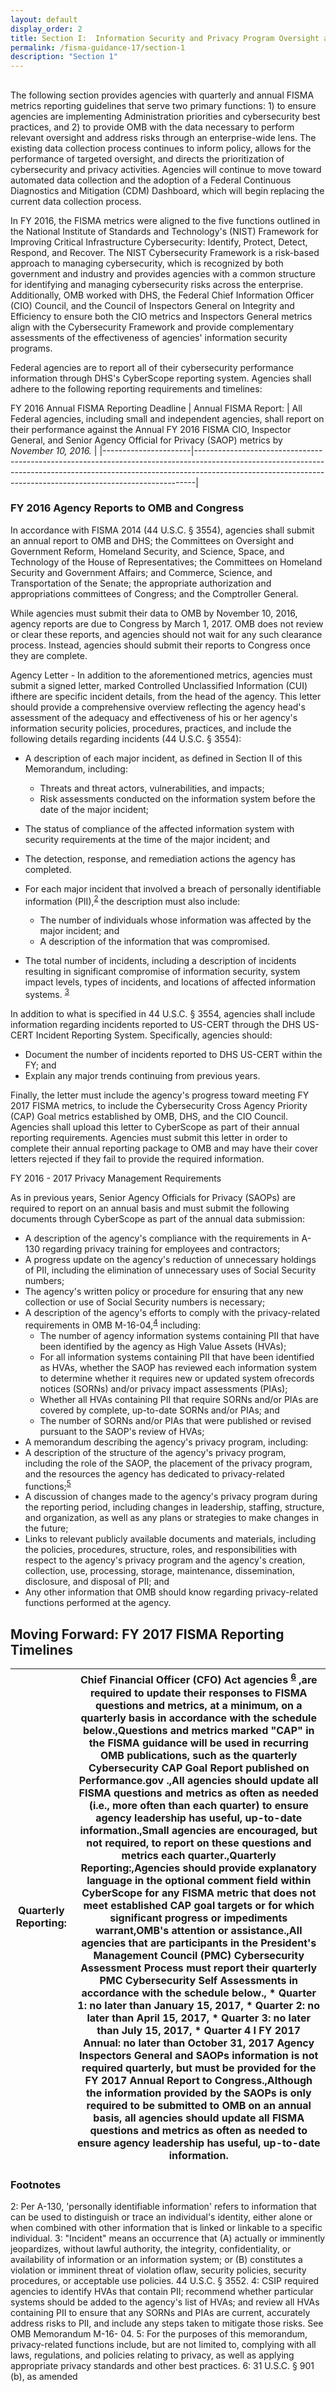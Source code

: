 ```yaml
---
layout: default
display_order: 2
title: Section I:  Information Security and Privacy Program Oversight and Reporting Requirements Management Requirements
permalink: /fisma-guidance-17/section-1
description: "Section 1"
---
```


## 

The following section provides agencies with quarterly and annual FISMA metrics reporting guidelines that serve two primary functions:   1) to ensure agencies are implementing Administration priorities and cybersecurity best practices, and 2) to provide OMB with the data necessary to perform relevant oversight and address risks through an enterprise-wide lens.  The existing data collection process continues to inform policy, allows for the performance of
targeted oversight, and directs the prioritization of cybersecurity and privacy activities.  Agencies will continue to move toward automated data collection and the adoption of a Federal
Continuous Diagnostics and Mitigation (CDM) Dashboard, which will begin replacing the current data collection process.

In FY 2016, the FISMA metrics were aligned to the five functions outlined in the National Institute of Standards and Technology's (NIST) Framework for Improving Critical Infrastructure Cybersecurity: Identify, Protect, Detect, Respond, and Recover.  The NIST Cybersecurity Framework is a risk-based approach to managing cybersecurity, which is recognized by both government and industry and provides agencies with a common structure for identifying and managing cybersecurity risks across the enterprise.  Additionally, OMB worked with DHS, the Federal Chief Information Officer (CIO) Council, and the Council of Inspectors General on Integrity and Efficiency to ensure both the CIO metrics and Inspectors General metrics align with the Cybersecurity Framework and provide complementary assessments of the effectiveness        of agencies'  information security programs.

Federal agencies are to report all of their cybersecurity performance information through DHS's CyberScope reporting system.  Agencies shall adhere to the following reporting requirements and timelines:

FY 2016 Annual FISMA Reporting Deadline
| Annual FISMA Report: | All Federal agencies, including small and independent agencies, shall report on their performance against the Annual FY 2016 FISMA CIO, Inspector General, and Senior Agency Official for Privacy (SAOP) metrics by *November 10, 2016.* |
|----------------------|------------------------------------------------------------------------------------------------------------------------------------------------------------------------------------------------------------------------------------------|
### FY 2016 Agency Reports to OMB and Congress

In accordance with FISMA 2014 (44 U.S.C. § 3554), agencies shall submit an annual report to OMB and DHS; the Committees on Oversight and Government Reform, Homeland Security, and Science, Space, and Technology of the House of Representatives; the Committees on Homeland Security and Government Affairs; and Commerce, Science, and Transportation of the Senate; the appropriate authorization and appropriations committees of Congress; and the Comptroller General.

While agencies must submit their data to OMB by November  10, 2016, agency reports are due to Congress by March 1, 2017.  OMB does not review or clear these reports, and agencies should not wait for any such clearance process.  Instead, agencies should submit their reports to Congress once they are complete.

Agency Letter - In addition to the aforementioned metrics, agencies must submit a signed letter, marked Controlled Unclassified Information (CUI) ifthere are specific incident details, from the head of the agency.  This letter should provide a comprehensive overview reflecting the agency head's assessment of the adequacy and effectiveness of his or her agency's information security policies, procedures, practices, and include the following details regarding incidents (44 U.S.C. § 3554):

* A description of each major incident, as defined in Section II of this Memorandum, including:
  * Threats and threat actors, vulnerabilities, and impacts;
  * Risk assessments conducted on the information system before the date of the major incident;
*  The status of compliance of the affected information system with security requirements at the time of the major incident; and
  * The detection, response, and remediation actions the agency has completed.

* For each major incident that involved a breach of personally identifiable information (PII),<sup>[2](#myfootnote1)</sup>  the description must also include:
  * The number of individuals whose information was affected by the major incident; and
  * A description of the information that was compromised.

* The total number of incidents, including a description of incidents resulting in significant compromise of information security, system impact levels, types of incidents, and locations of affected information systems. <sup>[3](#myfootnote1)</sup> 

In addition to what is specified in 44 U.S.C. § 3554, agencies shall include information regarding incidents reported to US-CERT through the DHS US-CERT Incident Reporting System.
Specifically, agencies should:

* Document the number of incidents reported to DHS US-CERT within the FY; and
* Explain any major trends continuing from previous years.

Finally, the letter must include the agency's progress toward meeting FY 2017 FISMA metrics, to include the Cybersecurity Cross Agency Priority (CAP) Goal metrics established by OMB, DHS, and the CIO Council.
Agencies shall upload this letter to CyberScope as part of their annual reporting requirements. Agencies must submit this letter in order to complete their annual reporting package to OMB and may have their cover letters rejected if they fail to provide the required information.

FY 2016 - 2017 Privacy Management  Requirements

As in previous years, Senior Agency Officials for Privacy (SAOPs) are required to report on an annual basis and must submit the following documents through CyberScope as part of the annual data submission:

* A description of the agency's compliance with the requirements in A-130 regarding privacy training for employees and contractors;
* A progress update on the agency's reduction of unnecessary holdings of PII, including the elimination of unnecessary uses of Social Security numbers;
* The agency's written policy or procedure for ensuring that any new collection or use of Social Security numbers is necessary;
* A description of the agency's efforts to comply with the privacy-related  requirements in OMB M-16-04,<sup>[4](#myfootnote1)</sup> including:
  *	The number of agency information systems containing PII that have been identified by the agency as High Value Assets (HVAs);
  *	For all information systems containing PII that have been identified as HVAs, whether the SAOP has reviewed each information system to determine whether it requires new or updated system ofrecords notices (SORNs) and/or privacy  impact assessments (PIAs);
  *	Whether all HVAs containing PII that require SORNs and/or PIAs are covered by complete, up-to-date SORNs and/or PIAs; and
  *	The number of SORNs and/or PIAs that were published or revised pursuant to the SAOP's review of HVAs;
*	A memorandum describing the agency's privacy program, including:
  *	A description of the structure of the agency's privacy program, including the role of the SAOP, the placement of the privacy program, and the resources the agency has dedicated to privacy-related  functions;<sup>[5](#myfootnote1)</sup> 
  *	A discussion of changes made to the agency's privacy program during the reporting period, including changes in leadership, staffing, structure, and organization, as well as any plans or strategies to make changes in the future;
  *	Links to relevant publicly available documents and materials, including the policies, procedures, structure, roles, and responsibilities with respect to the agency's privacy program and the agency's creation, collection, use, processing, storage, maintenance, dissemination, disclosure, and disposal of PII; and
  * Any other information that OMB should know regarding privacy-related functions performed at the agency.

## Moving Forward:  FY 2017 FISMA Reporting Timelines
| Quarterly Reporting: |  Chief Financial Officer (CFO) Act agencies <sup>[6](#myfootnote1)</sup> ,are required to update their responses to FISMA questions and metrics, at a minimum, on a quarterly basis in accordance with the schedule below.,Questions and metrics marked "CAP" in the FISMA guidance will be used in recurring OMB publications, such as the quarterly Cybersecurity CAP Goal Report published on Performance.gov .,All agencies should update all FISMA questions and metrics as often as needed (i.e., more often than each quarter) to ensure agency leadership has useful, up-to-date information.,Small agencies are encouraged, but not required, to report on these questions and metrics each quarter.,Quarterly Reporting:,Agencies should provide explanatory language in the optional comment field within CyberScope for any FISMA metric that does not meet established CAP goal targets or for which significant progress or impediments warrant,OMB's attention or assistance.,All agencies that are participants in the President's Management Council (PMC) Cybersecurity Assessment Process must report their quarterly PMC Cybersecurity Self Assessments in accordance with the schedule below.,  * Quarter 1: no later than January 15, 2017, * Quarter 2: no later than April 15, 2017, * Quarter 3: no later than July 15, 2017, * Quarter 4 I FY 2017 Annual: no later than October 31, 2017  Agency Inspectors General and SAOPs information is not required quarterly, but must be provided for the FY 2017 Annual Report to Congress.,Although the information provided by the SAOPs is only required to be submitted to OMB on an annual basis, all agencies should update all FISMA questions and metrics as often as needed to ensure agency leadership has useful, up-to-date information. |
|----------------------|---------------------------------------------------------------------------------------------------------------------------------------------------------------------------------------------------------------------------------------------------------------------------------------------------------------------------------------------------------------------------------------------------------------------------------------------------------------------------------------------------------------------------------------------------------------------------------------------------------------------------------------------------------------------------------------------------------------------------------------------------------------------------------------------------------------------------------------------------------------------------------------------------------------------------------------------------------------------------------------------------------------------------------------------------------------------------------------------------------------------------------------------------------------------------------------------------------------------------------------------------------------------------------------------------------------------------------------------------------------------------------------------------------------------------------------------------------------------------------------------------------------------------------------------------------------------------------------------------------------------------------------------------------------------------------------------------------------------------------------------------------------------------------------------------------------------------------------------------------------------------------------------------------------------------------------------------------------------------------------------------------------------------------------------------------------------------------------------------------------------------------------------------------------------------------------------------------------------------------------------------------------------------------------------------------------------------------------------------------------------------------------------------------------------------------------------------------------------------------------------------------------------------------------------------------------------------------------------------------------------------------------------------------------------------------------------------------------------------------------------------------------------------------------------------------------------------------------------------------------------------------------------------------------------------------------------------------------------------------------------------------------------------------------------------------------------------------------------------------------------------------------------------------------------------------------------------------------------------------------------------------------------------------------------------------------------------------------------------------------------------------------------------------------------------------------------------------------------------------------------------------------------------------------------------------------------------------------------------------------------------------------------------------------------------------------------------------------------------------------------------------------------------------------------------------------------------------------------------------------------------------------------------------------------------------------------------------------------------------------------------------------------------------------------------------------------------------------------------------------------------------------------------------------------------------------------------------------------------------------------------------------------------------------------------------------------------------------------------------------------------------------------------------------------------------------------------------------------------------------------------------------------------------------------------------------------------------------------------------------------------------------------------------------------------------------------------------------------------------------------------------------------------------------------------------------------------------------------------------------------------------------------------------------------------------------------------------------------------------------------------------------------------------------------------------------------------------------------------------------------------------------------------------------------------------------------------------------------------------------------------------------------------------------------------------------------------------------------------------------------------------------------------------------------------------------------------------------------------------------------------------------------------------------------------------------------------------------------------------------------------------------------------------------------------------------------------------------------------------------------------------------------------------------------------------------------------------------------------------------------------------------------------------------------------------------------------------------------------------------------------------------------------------------------------------------------------------------------------------------------------------------------------------------------------------------------------------------------------------------------------------------------------------------------------------------------------------------------------------------------------------------------------------------------------------------------------------------------------------------------------------------------------------------------------------------------------------------------------------------------------------------------------------------------------------------------------------------------------------------------------------------------------------------------------------------------------------------------------------------------------------------------------------------------------------------------------------------------------------------------------------------------------------------------------------------------------------------------------------------------------------------------------------------------------------------------------------------------------------------------------------------------------------------------------------------------------------------------------------------------------------------------------------------------------------------------------------------------------------------------------------------------------------------------------------------------------------------------------------------------------------------------------------------------------------------------------------------------------------------------------------------------------------------------------------------|

### Footnotes
<a name="myfootnote1">2</a>: Per A-130, 'personally identifiable information' refers to information that can be used to distinguish or trace an individual's identity, either alone or when combined with other information that is linked or linkable to a specific individual.
<a name="myfootnote1">3</a>: "Incident" means an occurrence that (A) actually or imminently jeopardizes, without lawful authority, the integrity, confidentiality, or availability of information or an information system; or (B) constitutes a violation or imminent threat of violation oflaw, security policies, security procedures, or acceptable use policies. 44 U.S.C. § 3552.
<a name="myfootnote1">4</a>: CSIP required agencies to identify HVAs that contain PII; recommend whether particular systems should be added to the agency's list of HVAs; and review all HVAs containing PII to ensure that any SORNs and PIAs are current, accurately address risks to PII, and include any steps taken to mitigate those risks. See OMB Memorandum M-16- 04.
<a name="myfootnote1">5</a>: For the purposes of this memorandum, privacy-related functions include, but are not limited to, complying with all
laws, regulations, and policies relating to privacy, as well as applying appropriate privacy standards and other best practices.
<a name="myfootnote1">6</a>: 31 U.S.C. § 901 (b), as amended

